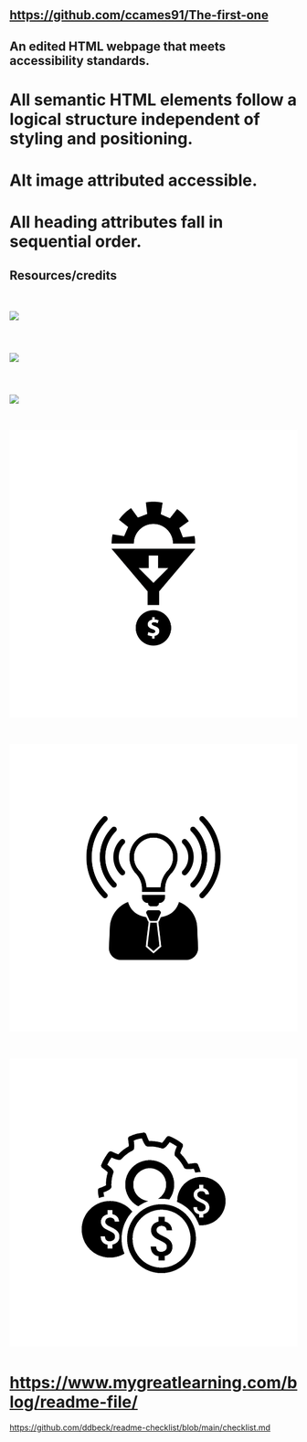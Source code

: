 # <The-first-one>

## https://github.com/ccames91/The-first-one

## An edited HTML webpage that meets accessibility standards.
# All semantic HTML elements follow a logical structure independent of styling and positioning.
# Alt image attributed accessible.
# All heading attributes fall in sequential order.

## Resources/credits
# <img src="./assets/images/search-engine-optimization.jpg"> 
# <img src="./assets/images/online-reputation-management.jpg">
# <img src="./assets/images/social-media-marketing.jpg">
#  <img src="./assets/images/lead-generation.png">
# <img src="./assets/images/brand-awareness.png">
# <img src="./assets/images/cost-management.png">
# https://www.mygreatlearning.com/blog/readme-file/





























https://github.com/ddbeck/readme-checklist/blob/main/checklist.md

